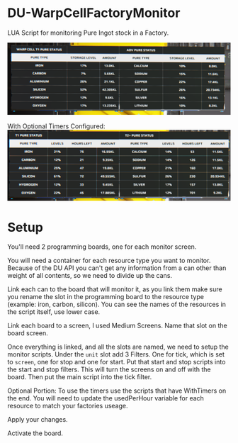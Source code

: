 # DU-WarpCellFactoryMonitor
LUA Script for monitoring Pure Ingot stock in a Factory. 

![Ore Status Dashboard](/ContainerMonitor.PNG)

With Optional Timers Configured:
![Ore Status Dashboard with Optional Timer](/ContainerMonitorWithTimer.PNG)

# Setup
You'll need 2 programming boards, one for each monitor screen.

You will need a container for each resource type you want to monitor. Because of the DU API you can't get any information from a can other than weight of all contents, so we need to divide up the cans. 

Link each can to the board that will monitor it, as you link them make sure you rename the slot in the programming board to the resource type (example: iron, carbon, silicon). You can see the names of the resources in the script itself, use lower case.

Link each board to a screen, I used Medium Screens. Name that slot on the board screen.

Once everything is linked, and all the slots are named, we need to setup the monitor scripts. Under the `unit` slot add 3 Filters. One for tick, which is set to `screen`, one for stop and one for start.  Put that start and stop scripts into the start and stop filters. This will turn the screens on and off with the board. Then put the main script into the tick filter. 

Optional Portion: To use the timers use the scripts that have WithTimers on the end. You will need to update the usedPerHour variable for each resource to match your factories useage. 

Apply your changes.

Activate the board.
